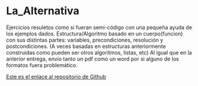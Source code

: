 # La_Alternativa
Ejercicios resuletos como si fueran semi-código con una pequeña ayuda de los ejemplos dados. Estructura/Algoritmo basado en un cuerpo(funcion) con sus distintas partes: variables, precondiciones, resolución y postcondiciones. (A veces basadas en estructuras anteriormente construidas como pueden ser otros algoritmos, listas, etc)
Al igual que en la anterior entrega, envio tanto un pdf como un word por si alguno de los formatos fuera problemático.

[Este es el enlace al repositorio de Github](https://github.com/Xavitheforce/La_Alternativa)
